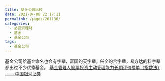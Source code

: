 ```yaml
---
title: 基金公司比较
date: 2021-04-08 22:17:11
permalink: /pages/201136/
categories:
  - 💰投资理财
  - 基金
  - 基金公司
tags:
  - 基金公司
---
```

基金公司给基金命名也会有字辈，富国的天字辈，兴全的合字辈，易方达的科字辈都出过不少优秀基金。
[基金管理人股票投资主动管理能力长期评价榜单（指数法）—— 中国银河证券](http://www.yhzqjj.com/#/PublicEvaluationList)